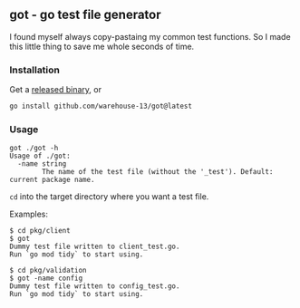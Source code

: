 ## got - go test file generator

I found myself always copy-pastaing my common test functions.
So I made this little thing to save me whole seconds of time.

### Installation

Get a [released binary](https://github.com/warehouse-13/got/releases), or

```bash
go install github.com/warehouse-13/got@latest
```

### Usage

```
got ./got -h
Usage of ./got:
  -name string
        The name of the test file (without the '_test'). Default: current package name.
```

`cd` into the target directory where you want a test file.

Examples:

```
$ cd pkg/client
$ got
Dummy test file written to client_test.go.
Run `go mod tidy` to start using.
```

```
$ cd pkg/validation
$ got -name config
Dummy test file written to config_test.go.
Run `go mod tidy` to start using.
```
